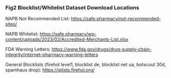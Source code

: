 ### Fig2 Blocklist/Whitelist Dataset Download Locations

NAPB Not Recommended List: https://safe.pharmacy/not-recommended-sites/

NAPB Whitelist: https://safe.pharmacy/wp-content/uploads/2023/02/Accredited-Merchants-List.xlsx

FDA Warning Letters: https://www.fda.gov/drugs/drug-supply-chain-integrity/internet-pharmacy-warning-letters

General Blocklists (firehol level1, blocklist de, blocklist net ua, botscout 30d, spamhaus drop): https://iplists.firehol.org/